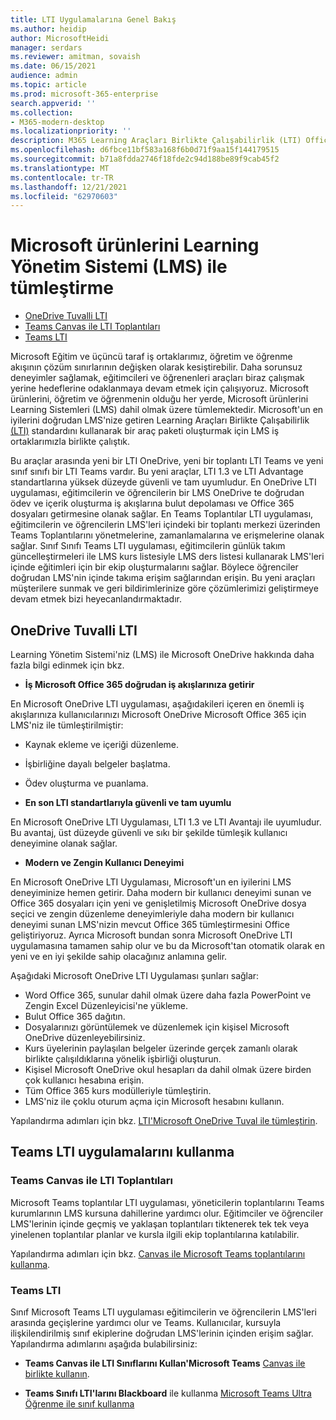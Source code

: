 ```yaml
---
title: LTI Uygulamalarına Genel Bakış
ms.author: heidip
author: MicrosoftHeidi
manager: serdars
ms.reviewer: amitman, sovaish
ms.date: 06/15/2021
audience: admin
ms.topic: article
ms.prod: microsoft-365-enterprise
search.appverid: ''
ms.collection:
- M365-modern-desktop
ms.localizationpriority: ''
description: M365 Learning Araçları Birlikte Çalışabilirlik (LTI) Office uygulamaları kullanma ve Office uygulamalarını Learning Yönetim Sistemi (LMS) ile tümleştirerek eğitimcilere nasıl yardımcı olacaklarını öğrenin.
ms.openlocfilehash: d6fbce11bf583a168f6b0d71f9aa15f144179515
ms.sourcegitcommit: b71a8fdda2746f18fde2c94d188be89f9cab45f2
ms.translationtype: MT
ms.contentlocale: tr-TR
ms.lasthandoff: 12/21/2021
ms.locfileid: "62970603"
---
```

# <a name="integrating-microsoft-products-with-your-learning-management-system-lms"></a>Microsoft ürünlerini Learning Yönetim Sistemi (LMS) ile tümleştirme

- [OneDrive Tuvalli LTI](#onedrive-lti-with-canvas)
- [Teams Canvas ile LTI Toplantıları](#teams-meetings-lti-with-canvas)
- [Teams LTI](#teams-classes-lti)

Microsoft Eğitim ve üçüncü taraf iş ortaklarımız, öğretim ve öğrenme akışının çözüm sınırlarının değişken olarak kesiştirebilir. Daha sorunsuz deneyimler sağlamak, eğitimcileri ve öğrenenleri araçları biraz çalışmak yerine hedeflerine odaklanmaya devam etmek için çalışıyoruz. Microsoft ürünlerini, öğretim ve öğrenmenin olduğu her yerde, Microsoft ürünlerini Learning Sistemleri (LMS) dahil olmak üzere tümlemektedir. Microsoft'un en iyilerini doğrudan LMS'nize getiren Learning Araçları Birlikte Çalışabilirlik [(LTI)](https://www.imsglobal.org/activity/learning-tools-interoperability) standardını kullanarak bir araç paketi oluşturmak için LMS iş ortaklarımızla birlikte çalıştık.

Bu araçlar arasında yeni bir LTI OneDrive, yeni bir toplantı LTI Teams ve yeni sınıf sınıfı bir LTI Teams vardır. Bu yeni araçlar, LTI 1.3 ve LTI Advantage standartlarına yüksek düzeyde güvenli ve tam uyumludur. En OneDrive LTI uygulaması, eğitimcilerin ve öğrencilerin bir LMS OneDrive te doğrudan ödev ve içerik oluşturma iş akışlarına bulut depolaması ve Office 365 dosyaları getirmesine olanak sağlar. En Teams Toplantılar LTI uygulaması, eğitimcilerin ve öğrencilerin LMS'leri içindeki bir toplantı merkezi üzerinden Teams Toplantılarını yönetmelerine, zamanlamalarına ve erişmelerine olanak sağlar. Sınıf Sınıfı Teams LTI uygulaması, eğitimcilerin günlük takım güncelleştirmeleri ile LMS kurs listesiyle LMS ders listesi kullanarak LMS'leri içinde eğitimleri için bir ekip oluşturmalarını sağlar. Böylece öğrenciler doğrudan LMS'nin içinde takıma erişim sağlarından erişin. Bu yeni araçları müşterilere sunmak ve geri bildirimlerinize göre çözümlerimizi geliştirmeye devam etmek bizi heyecanlandırmaktadır.

## <a name="onedrive-lti-with-canvas"></a>OneDrive Tuvalli LTI

Learning Yönetim Sistemi'niz (LMS) ile Microsoft OneDrive hakkında daha fazla bilgi edinmek için bkz.

- **İş Microsoft Office 365 doğrudan iş akışlarınıza getirir**

En Microsoft OneDrive LTI uygulaması, aşağıdakileri içeren en önemli iş akışlarınıza kullanıcılarınızı Microsoft OneDrive Microsoft Office 365 için LMS'niz ile tümleştirilmiştir:

- Kaynak ekleme ve içeriği düzenleme.
- İşbirliğine dayalı belgeler başlatma.
- Ödev oluşturma ve puanlama.

- **En son LTI standartlarıyla güvenli ve tam uyumlu**

En Microsoft OneDrive LTI Uygulaması, LTI 1.3 ve LTI Avantajı ile uyumludur. Bu avantaj, üst düzeyde güvenli ve sıkı bir şekilde tümleşik kullanıcı deneyimine olanak sağlar.

- **Modern ve Zengin Kullanıcı Deneyimi**

En Microsoft OneDrive LTI Uygulaması, Microsoft'un en iyilerini LMS deneyiminize hemen getirir. Daha modern bir kullanıcı deneyimi sunan ve Office 365 dosyaları için yeni ve genişletilmiş Microsoft OneDrive dosya seçici ve zengin düzenleme deneyimleriyle daha modern bir kullanıcı deneyimi sunan LMS'nizin mevcut Office 365 tümleştirmesini Office geliştiriyoruz. Ayrıca Microsoft bundan sonra Microsoft OneDrive LTI uygulamasına tamamen sahip olur ve bu da Microsoft'tan otomatik olarak en yeni ve en iyi şekilde sahip olacağınız anlamına gelir.

Aşağıdaki Microsoft OneDrive LTI Uygulaması şunları sağlar:

- Word Office 365, sunular dahil olmak üzere daha fazla PowerPoint ve Zengin Excel Düzenleyicisi'ne yükleme.
- Bulut Office 365 dağıtın.
- Dosyalarınızı görüntülemek ve düzenlemek için kişisel Microsoft OneDrive düzenleyebilirsiniz.
- Kurs üyelerinin paylaşılan belgeler üzerinde gerçek zamanlı olarak birlikte çalışıldıklarına yönelik işbirliği oluşturun.
- Kişisel Microsoft OneDrive okul hesapları da dahil olmak üzere birden çok kullanıcı hesabına erişin.
- Tüm Office 365 kurs modülleriyle tümleştirin.
- LMS'niz ile çoklu oturum açma için Microsoft hesabını kullanın.

Yapılandırma adımları için bkz. [LTI'Microsoft OneDrive Tuval ile tümleştirin](onedrive-lti.md).

## <a name="teams-lti-apps"></a>Teams LTI uygulamalarını kullanma

### <a name="teams-meetings-lti-with-canvas"></a>Teams Canvas ile LTI Toplantıları

Microsoft Teams toplantılar LTI uygulaması, yöneticilerin toplantılarını Teams kurumlarının LMS kursuna dahillerine yardımcı olur. Eğitimciler ve öğrenciler LMS'lerinin içinde geçmiş ve yaklaşan toplantıları tiktenerek tek tek veya yinelenen toplantılar planlar ve kursla ilgili ekip toplantılarına katılabilir.

Yapılandırma adımları için bkz. [Canvas ile Microsoft Teams toplantılarını kullanma](teams-meetings-with-canvas.md).

### <a name="teams-classes-lti"></a>Teams LTI

Sınıf Microsoft Teams LTI uygulaması eğitimcilerin ve öğrencilerin LMS'leri arasında geçişlerine yardımcı olur ve Teams. Kullanıcılar, kursuyla ilişkilendirilmiş sınıf ekiplerine doğrudan LMS'lerinin içinden erişim sağlar. Yapılandırma adımlarını aşağıda bulabilirsiniz:

- **Teams Canvas ile LTI Sınıflarını Kullan'Microsoft Teams** [Canvas ile birlikte kullanın](teams-classes-with-canvas.md).

- **Teams Sınıfı LTI'larını Blackboard** ile kullanma [Microsoft Teams Ultra Öğrenme ile sınıf kullanma](teams-classes-with-blackboard.md)
